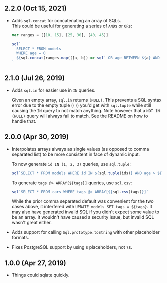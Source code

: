 ## 2.2.0 (Oct 15, 2021)
- Adds `sql.concat` for concatenating an array of SQLs.  
  This could be useful for generating a series of `AND`s or `ORs`:

  ```javascript
  var ranges = [[10, 15], [25, 30], [40, 45]]

  sql`
    SELECT * FROM models
    WHERE age = 0
    ${sql.concat(ranges.map(([a, b]) => sql` OR age BETWEEN ${a} AND ${b}`))}
  `
  ```

## 2.1.0 (Jul 26, 2019)
- Adds `sql.in` for easier use in `IN` queries.

  Given an empty array, `sql.in` returns `(NULL)`. This prevents a SQL syntax error due to the empty tuple (`()`) you'd get with `sql.tuple` while still causing the `IN` query to not match anything. Note however that a `NOT IN (NULL)` query will always fail to match. See the README on how to handle that.


## 2.0.0 (Apr 30, 2019)
- Interpolates arrays always as single values (as opposed to comma separated list) to be more consistent in face of dynamic input.

  To now generate `id IN (1, 2, 3)` queries, use `sql.tuple`:

  ```javascript
  sql`SELECT * FROM models WHERE id IN ${sql.tuple(ids)} AND age > ${age}`
  ```

  To generate `tags @> ARRAY[${tags}]` queries, use `sql.csv`:

  ```javascript
  sql`SELECT * FROM cars WHERE tags @> ARRAY[${sql.csv(tags)}]`
  ```

  While the prior comma separated default was convenient for the two cases above, it interfered with `UPDATE models SET tags = ${tags}`. It may also have generated invalid SQL if you didn't expect some value to be an array. It wouldn't have caused a security issue, but invalid SQL wasn't great either.

- Adds support for calling `Sql.prototype.toString` with other placeholder formats.
- Fixes PostgreSQL support by using `$` placeholders, not `?`s.

## 1.0.0 (Apr 27, 2019)
- Things could sqlate quickly.
